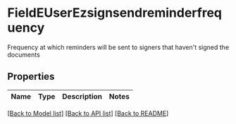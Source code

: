 # FieldEUserEzsignsendreminderfrequency

Frequency at which reminders will be sent to signers that haven't signed the documents

## Properties
Name | Type | Description | Notes
------------ | ------------- | ------------- | -------------

[[Back to Model list]](../README.md#documentation-for-models) [[Back to API list]](../README.md#documentation-for-api-endpoints) [[Back to README]](../README.md)


